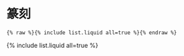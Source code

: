 # 篆刻

```
{% raw %}{% include list.liquid all=true %}{% endraw %}
```

{% include list.liquid all=true %}
